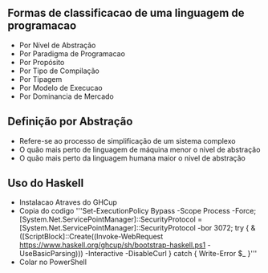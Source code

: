 ## Formas de classificacao de uma linguagem de programacao
 - Por Nível de Abstração
 - Por Paradigma de Programacao
 - Por Propósito
 - Por Tipo de Compilação
 - Por Tipagem
 - Por Modelo de Execucao
 - Por Dominancia de Mercado

## Definição por Abstração
 - Refere-se ao processo de simplificação de um sistema complexo
 - O quão mais perto de linguagem de máquina menor o nivel de abstração
 - O quão mais perto da linguagem humana maior o nivel de abstração

## Uso do Haskell
 - Instalacao Atraves do GHCup
 - Copia do codigo '''Set-ExecutionPolicy Bypass -Scope Process -Force;[System.Net.ServicePointManager]::SecurityProtocol = [System.Net.ServicePointManager]::SecurityProtocol -bor 3072; try { & ([ScriptBlock]::Create((Invoke-WebRequest https://www.haskell.org/ghcup/sh/bootstrap-haskell.ps1 -UseBasicParsing))) -Interactive -DisableCurl } catch { Write-Error $_ }'''
 - Colar no PowerShell
 